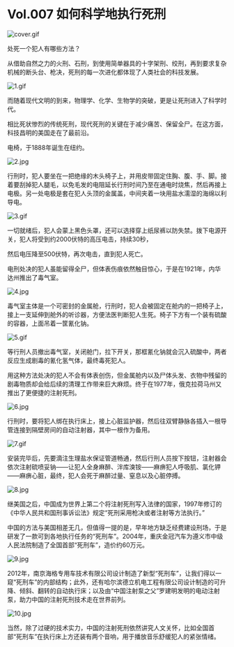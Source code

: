 # Vol.007 如何科学地执行死刑

![cover.gif](https://cdn.jsdelivr.net/gh/XxLittleCxX/paperclip-static/007/cover.gif)



处死一个犯人有哪些方法？ 

从借助自然之力的火刑、石刑，到使用简单器具的十字架刑、绞刑，再到要求复杂机械的断头台、枪决，死刑的每一次进化都体现了人类社会的科技发展。

![1.gif](https://cdn.jsdelivr.net/gh/XxLittleCxX/paperclip-static/007/1.gif)

而随着现代文明的到来，物理学、化学、生物学的突破，更是让死刑进入了科学时代。

相比死状惨烈的传统死刑，现代死刑的关键在于减少痛苦、保留全尸。在这方面，科技昌明的美国走在了最前沿。

电椅，于1888年诞生在纽约。

![2.jpg](https://cdn.jsdelivr.net/gh/XxLittleCxX/paperclip-static/007/2.jpg)

行刑时，犯人要坐在一把绝缘的木头椅子上，并用皮带固定住胸、腹、手、脚。接着要刮掉犯人腿毛，以免毛发的电阻延长行刑时间乃至在通电时烧焦，然后再接上电极。另一处电极是套在犯人头顶的金属盖，中间夹着一块用盐水濡湿的海绵以利导电。

![3.gif](https://cdn.jsdelivr.net/gh/XxLittleCxX/paperclip-static/007/3.gif)

一切就绪后，犯人会蒙上黑色头罩，还可以选择穿上纸尿裤以防失禁。拨下电源开关，犯人将受到约2000伏特的高压电击，持续30秒，

然后电压降至500伏特，再次电击，直到犯人死亡。

电刑处决的犯人虽能留得全尸，但体表伤痕依然触目惊心，于是在1921年，内华达州推出了毒气室。

![4.jpg](https://cdn.jsdelivr.net/gh/XxLittleCxX/paperclip-static/007/4.jpg)

毒气室主体是一个可密封的金属舱，行刑时，犯人会被固定在舱内的一把椅子上，接上一支延伸到舱外的听诊器，方便法医判断犯人生死。椅子下方有一个装有硫酸的容器，上面吊着一筐氰化钠。

![5.gif](https://cdn.jsdelivr.net/gh/XxLittleCxX/paperclip-static/007/5.gif)

等行刑人员撤出毒气室，关闭舱门，拉下开关，那框氰化钠就会沉入硫酸中，两者反应生成剧毒的氰化氢气体，最终毒死犯人。

用这种方法处决的犯人不会有体表创伤，但金属舱内以及尸体头发、衣物中残留的剧毒物质却会给后续的清理工作带来巨大麻烦。终于在1977年，俄克拉荷马州又推出了更便捷的注射死刑。

![6.jpg](https://cdn.jsdelivr.net/gh/XxLittleCxX/paperclip-static/007/6.jpg)

行刑时，要将犯人绑在执行床上，接上心脏监护器，然后往双臂静脉各插入一根导管连接到隔壁房间的自动注射器，其中一根作为备用。

![7.gif](https://cdn.jsdelivr.net/gh/XxLittleCxX/paperclip-static/007/7.gif)

安装完毕后，先要滴注生理盐水保证管道畅通，然后行刑人员按下按钮，注射器会依次注射硫喷妥钠——让犯人全身麻醉、泮库溴铵——麻痹犯人呼吸肌、氯化钾——麻痹心脏，最终，犯人会死于麻醉过量、窒息以及心脏停搏。

![8.jpg](https://cdn.jsdelivr.net/gh/XxLittleCxX/paperclip-static/007/8.jpg)

继美国之后，中国成为世界上第二个将注射死刑写入法律的国家，1997年修订的《中华人民共和国刑事诉讼法》规定“死刑采用枪决或者注射等方法执行。”

中国的方法与美国相差无几，但值得一提的是，早年地方缺乏经费建设刑场，于是研发了一款可到各地执行任务的“死刑车”。2004年，重庆金冠汽车为遵义市中级人民法院制造了全国首部“死刑车”，造价约60万元。

![9.jpg](https://cdn.jsdelivr.net/gh/XxLittleCxX/paperclip-static/007/9.jpg)

2012年，南京海格专用车技术有限公司设计制造了新型“死刑车”，让我们得以一窥“死刑车”的内部结构；此外，还有哈尔滨德立机电工程有限公司设计制造的可升降、倾斜、翻转的自动执行床；以及由“中国注射泵之父”罗建明发明的电动注射泵，助力中国的注射死刑技术走在世界前列。

![10.jpg](https://cdn.jsdelivr.net/gh/XxLittleCxX/paperclip-static/007/10.jpg)

当然，除了过硬的技术实力，中国的注射死刑依然讲究人文关怀，比如全国首部“死刑车”在执行床上方还装有两个音响，用于播放音乐舒缓犯人的紧张情绪。